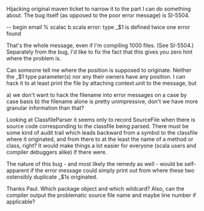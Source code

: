 Hijacking original maven ticket to narrow it to the part I can do something about.  The bug itself (as opposed to the poor error message) is SI-5504.

-- begin email
% scalac b.scala 
error: type _$1 is defined twice
one error found

That's the whole message, even if I'm compiling 1000 files.  (See SI-5504.) Separately from the bug, I'd like to fix the fact that this gives you zero hint where the problem is.

Can someone tell me where the position is supposed to originate.  Neither the _$1 type parameter(s) nor any their owners have any position.  I can hack it to at least print the file by attaching context.unit to the message, but

 a) we don't want to hack the filename into error messages on a case by case basis
 b) the filename alone is pretty unimpressive, don't we have more granular information than that?

Looking at ClassfileParser it seems only to record SourceFile when there is source code corresponding to the classfile being parsed.  There must be some kind of audit trail which leads backward from a symbol to the classfile where it originated, and from there to at the least the name of a method or class, right? It would make things a lot easier for everyone (scala users and compiler debuggers alike) if there were.

The nature of this bug - and most likely the remedy as well - would be self-apparent if the error message could simply print out from where these two ostensibly duplicate _$1s originated.


Thanks Paul. Which package object and which wildcard? Also, can the compiler output the problematic source file name and maybe line number if applicable? 
